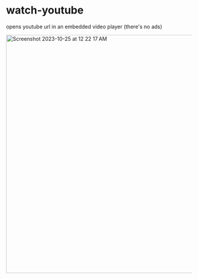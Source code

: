# watch-youtube

opens youtube url in an embedded video player (there's no ads)

<img width="646" alt="Screenshot 2023-10-25 at 12 22 17 AM" src="https://github.com/cooljasonmelton/watch-youtube/assets/46580015/50abd2cd-fb06-4bfb-a501-1fbf3f5ebf3b">
